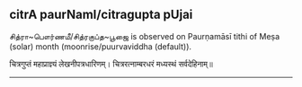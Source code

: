 ## citrA paurNamI/citragupta pUjai
சித்ரா~பௌர்ணமீ/சித்ரகுப்த~பூஜை is observed on Paurṇamāsī tithi of Meṣa (solar) month (moonrise/puurvaviddha (default)).



चित्रगुप्तं महाप्राज्ञ्यं लेखनीपत्रधारिणम्।
चित्ररत्नाम्बरधरं मध्यस्थं सर्वदेहिनाम्॥

---
